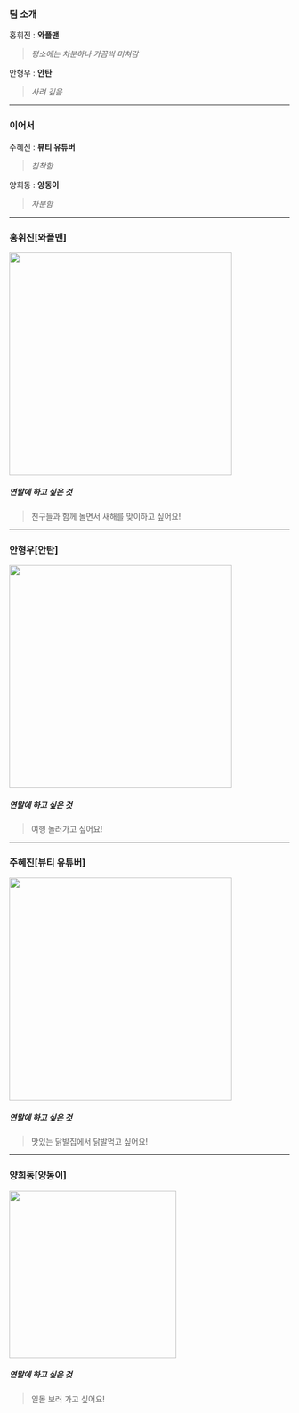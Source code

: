 
### 팀 소개

홍휘진 : **와플맨**
> *평소에는 차분하나 가끔씩 미쳐감*
  
안형우 : **안탄**
> *사려 깊음*

---

### 이어서
  
주혜진 : **뷰티 유튜버**
> *침착함*
  
양희동 : **양동이**
> *차분함*
  
---

### 홍휘진[와플맨]
  
<img width="400" src="https://user-images.githubusercontent.com/34855745/50469434-b29d5580-09ef-11e9-8f89-f59dfcaba9e1.jpg">

##### 연말에 하고 싶은 것
> 친구들과 함께 놀면서 새해를 맞이하고 싶어요!
  
---

### 안형우[안탄]
  
<img width="400" src="https://user-images.githubusercontent.com/34855745/50469460-cba60680-09ef-11e9-916b-b4beb7bfb4e4.jpg">

##### 연말에 하고 싶은 것
> 여행 놀러가고 싶어요!
  
---

### 주혜진[뷰티 유튜버]
  
<img width="400" src="https://user-images.githubusercontent.com/34855745/50469476-e7a9a800-09ef-11e9-8929-f1de5de5a431.jpg">

##### 연말에 하고 싶은 것
> 맛있는 닭발집에서 닭발먹고 싶어요!
  
---

### 양희동[양동이]
  
<img width="300" src="https://user-images.githubusercontent.com/34855745/50469489-fe4fff00-09ef-11e9-8334-66594898b09e.jpg">

##### 연말에 하고 싶은 것
> 일몰 보러 가고 싶어요!
  
